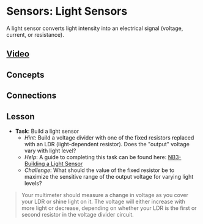 # Sensors: Light Sensors
A light sensor converts light intensity into an electrical signal (voltage, current, or resistance).

## [Video]()

## Concepts

## Connections

## Lesson

- **Task**: Build a light sensor
    - *Hint*: Build a voltage divider with one of the fixed resistors replaced with an LDR (light-dependent resistor). Does the "output" voltage vary with light level? 
    - *Help*: A guide to completing this task can be found here: [NB3-Building a Light Sensor](https://vimeo.com/??????)
    - *Challenge*: What should the value of the fixed resistor be to maximize the sensitive range of the output voltage for varying light levels?
> Your multimeter should measure a change in voltage as you cover your LDR or shine light on it. The voltage will either increase with more light or decrease, depending on whether your LDR is the first or second resistor in the voltage divider circuit.
